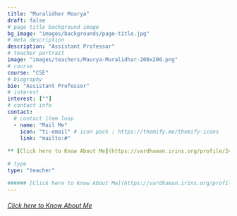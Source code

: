 ```yaml
---
title: "Muralidher Mourya"
draft: false
# page title background image
bg_image: "images/backgrounds/page-title.jpg"
# meta description
description: "Assistant Professor"
# teacher portrait
image: "images/teachers/Maurya-Muralidhar-200x200.png"
# course
course: "CSE"
# biography
bio: "Assistant Professor"
# interest
interest: [""]
# contact info
contact:
  # contact item loop
  - name: "Mail Me"
    icon: "ti-email" # icon pack : https://themify.me/themify-icons
    link: "mailto:#"
    
** [Click here to Know About Me](https://vardhaman.irins.org/profile/247937)

# type
type: "teacher"

###### [Click here to Know About Me](https://vardhaman.irins.org/profile/247937)
---
```


###### [Click here to Know About Me](https://vardhaman.irins.org/profile/247937)
